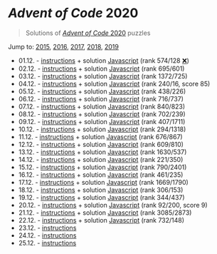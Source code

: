 # *Advent of Code* 2020
> Solutions of [*Advent of Code* 2020](http://adventofcode.com/2020/) puzzles

Jump to: [2015](../2015), [2016](../2016), [2017](../2017), [2018](../2018), [2019](../2019)

* 01.12. - [instructions](http://adventofcode.com/2020/day/1) + solution [Javascript](./01.js) (rank 574/128 [❌](https://www.reddit.com/r/adventofcode/comments/k4ejjz/2020_day_1_unlock_crash_postmortem/))
* 02.12. - [instructions](http://adventofcode.com/2020/day/2) + solution [Javascript](./02.js) (rank 695/601)
* 03.12. - [instructions](http://adventofcode.com/2020/day/3) + solution [Javascript](./03.js) (rank 1372/725)
* 04.12. - [instructions](http://adventofcode.com/2020/day/4) + solution [Javascript](./04.js) (rank 240/16, score 85)
* 05.12. - [instructions](http://adventofcode.com/2020/day/5) + solution [Javascript](./05.js) (rank 438/226)
* 06.12. - [instructions](http://adventofcode.com/2020/day/6) + solution [Javascript](./06.js) (rank 716/737)
* 07.12. - [instructions](http://adventofcode.com/2020/day/7) + solution [Javascript](./07.js) (rank 840/823)
* 08.12. - [instructions](http://adventofcode.com/2020/day/8) + solution [Javascript](./08.js) (rank 702/239)
* 09.12. - [instructions](http://adventofcode.com/2020/day/9) + solution [Javascript](./09.js) (rank 407/1711)
* 10.12. - [instructions](http://adventofcode.com/2020/day/10) + solution [Javascript](./10.js) (rank 294/1318)
* 11.12. - [instructions](http://adventofcode.com/2020/day/11) + solution [Javascript](./11.js) (rank 676/867)
* 12.12. - [instructions](http://adventofcode.com/2020/day/12) + solution [Javascript](./12.js) (rank 609/810)
* 13.12. - [instructions](http://adventofcode.com/2020/day/13) + solution [Javascript](./13.js) (rank 1630/537)
* 14.12. - [instructions](http://adventofcode.com/2020/day/14) + solution [Javascript](./14.js) (rank 221/350)
* 15.12. - [instructions](http://adventofcode.com/2020/day/15) + solution [Javascript](./15.js) (rank 790/2401)
* 16.12. - [instructions](http://adventofcode.com/2020/day/16) + solution [Javascript](./16.js) (rank 461/235)
* 17.12. - [instructions](http://adventofcode.com/2020/day/17) + solution [Javascript](./17.js) (rank 1669/1790)
* 18.12. - [instructions](http://adventofcode.com/2020/day/18) + solution [Javascript](./18.js) (rank 306/153)
* 19.12. - [instructions](http://adventofcode.com/2020/day/19) + solution [Javascript](./19.js) (rank 344/437)
* 20.12. - [instructions](http://adventofcode.com/2020/day/20) + solution [Javascript](./20.js) (rank 92/200, score 9)
* 21.12. - [instructions](http://adventofcode.com/2020/day/21) + solution [Javascript](./21.js) (rank 3085/2873)
* 22.12. - [instructions](http://adventofcode.com/2020/day/22) + solution [Javascript](./22.js) (rank 732/148)
* 23.12. - [instructions](http://adventofcode.com/2020/day/23)
* 24.12. - [instructions](http://adventofcode.com/2020/day/24)
* 25.12. - [instructions](http://adventofcode.com/2020/day/25)

<!--
Total score: 511  
Final place: 130
-->
